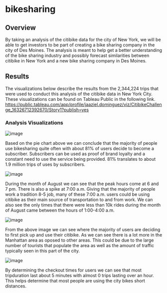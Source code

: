 # bikesharing

## Overview
By taking an analysis of the citibike data for the city of New York, we will be able to get investors to be part of creating a bike sharing company in the city of Des Moines. The analysis is meant to help get a better understanding of the bike sharing industry and possibly forecast similarities between citibike in New York and a new bike sharing company in Des Moines.

## Results
The visualizations below describe the results from the 2,344,224 trips that were used to conduct this analysis of the citibike data in New York City. These visualizations can be found on Tableau Public in the following link.
https://public.tableau.com/app/profile/jaaziel.dominguez/viz/CitibikeChallenge_16326712392670/Story1?publish=yes

### Analysis Visualizations
![image](https://user-images.githubusercontent.com/85451089/134826641-d1a6bc9e-41f3-45aa-b334-3966020b8be2.png)

Based on the pie chart above we can conclude that the majority of people use bikesharing quite often with about 81% of users decide to become a subscriber. Subscribers can be used as proof of brand loyalty and a constant need to use the service being provided. 81% translates to about 1.9 million trips of uses by subscribers.


![image](https://user-images.githubusercontent.com/85451089/134826853-e66eacf7-4f62-4a51-b8ae-bed04bb26467.png)

During the month of August we can see that the peak hours come at 6 and 7 pm. There is also a spike at 7:00 a.m. Giving that the majority of people work a tradition 8-5 job, many of these 7:00 a.m. users could be using citibike as their main source of transportation to and from work. We can also see the only times that there were less than 10k rides during the month of August came between the hours of 1:00-4:00 a.m.


![image](https://user-images.githubusercontent.com/85451089/134827091-653bc9f6-6ee5-46b0-9b0a-61bac283b6ed.png)

From the above image we can see where the majority of users are deciding to first pick up and use their citibike. As we can see there is a lot more in the Manhattan area as oposed to other areas. This could be due to the large number of tourists that populate the area as well as the amount of traffic typically seen in this part of the city.


![image](https://user-images.githubusercontent.com/85451089/134845814-c3601788-edcd-438c-b2b4-65fadc369d92.png)

By determining the checkout times for users we can see that most tripduration last about 5 minutes with almost 0 trips lasting over an hour. This helps determine that most people are using the city bikes short distances.


